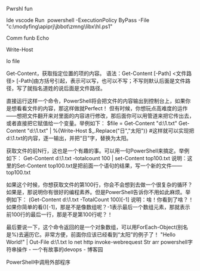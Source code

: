 Pwrshl fun


Ide  vscode
Run
 powershell -ExecutionPolicy ByPass -File "c:\modyfing\apiprj\jbbot\zmng\libx\hl.ps1"


Comm funb
Echo

Write-Host



Io file

Get-Content，获取指定位置的项的内容。
语法：Get-Content [-Path] <文件路径>
[-Path]由方括号引起，表示可以写，也可以不写；不写则默认后面是文件路径，写了就指名道姓的说后面是文件路径。 

直接运行这样一个命令，PowerShell将会把文件的内容输出到控制台上，如果你是想看看文件的内容，那这样做就Perfect！
但有时候，你想玩点高难度的运作——想把文件翻开来对里面的内容进行修改，那后面你可以用管道来把它传出去，或者直接把它赋值给一个变量。举例如下：
$file = Get-Content "d:\1.txt"
Get-Content "d:\1.txt" | %{Write-Host $_.Replace("日","太阳")} #这样就可以实现把d:\1.txt的内容，逐一输出，并把“日”字，替换为太阳。

获取文件的前N行，这也是一个有趣的事。可以用一句PowerShell来搞定。举例如下：
Get-Content d:\1.txt -totalcount 100 | set-Content top100.txt
说明：这里的Set-Content top100.txt是把前面一个语句的结果，写一个新的文件——top100.txt

如果这个时候，你想获取文件的第100行，你会不会想到去做一个很复杂的循环？如果是，那说明你有很好的编程素养。但是PowerShell告诉你不用如此麻烦。举例如下：
(Get-Content d:\1.txt -TotalCount 100)[-1]
说明：啥！你看到了啥？！如果你简单的看()[-1]，那是不是像数组呢？-1表示最后一个数组元素，那就表示前100行的最后一行，那是不是第100行呢？！ 

最后要说一下，这个命令返回的是一个对象数组，可以用ForEach-Object(别名是%)去遍历它。非常方便，前面你应该已经看到“太阳”的例子了！ 
"Hello World!" | Out-File d:\1.txt
Io net http
invoke-webrequest
Str arr
powershell字符串操作 - 一个有故事的devops - 博客园

PowerShell中调用外部程序


